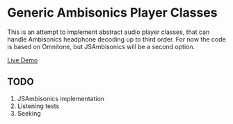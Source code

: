 Generic Ambisonics Player Classes
=================================

This is an attempt to implement abstract audio player classes, that can handle Ambisonics headphone decoding up to third order. For now the code is based on Omnitone, but JSAmbisonics will be a second option.

[Live Demo](https://players.aplattform.net/)

TODO
----

1. JSAmbisonics implementation
2. Listening tests
3. Seeking
